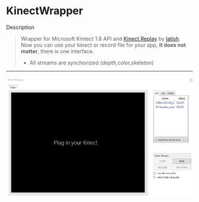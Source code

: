 KinectWrapper
===================

Description

> Wrapper for Microsoft Kintect 1.8 API and [Kinect.Replay](https://github.com/latish/Kinect.Replay) by [latish](https://github.com/latish).
> Now you can use your kinect or record file for your app, 
> **It does not matter**, there is one interface.
>
> + All streams are synchonized (depth,color,skeleton)



----------



![Zrzut ekranu](screennodev.png)